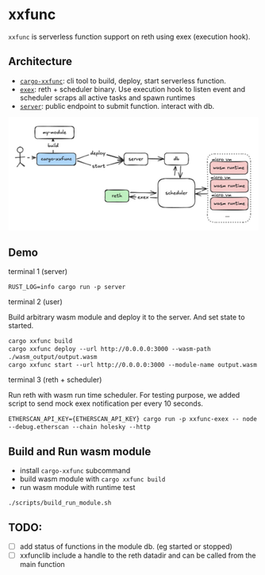 # xxfunc

`xxfunc` is serverless function support on reth using exex (execution hook).

## Architecture

- [`cargo-xxfunc`](./cargo-xxfunc/): cli tool to build, deploy, start serverless function.
- [`exex`](./exex/): reth + scheduler binary. Use execution hook to listen event and scheduler scraps all active tasks and spawn runtimes
- [`server`](./server/): public endpoint to submit function. interact with db.

![](.github/arch.png)

## Demo

terminal 1 (server)

```
RUST_LOG=info cargo run -p server
```

terminal 2 (user)

Build arbitrary wasm module and deploy it to the server. And set state to started.

```
cargo xxfunc build
cargo xxfunc deploy --url http://0.0.0.0:3000 --wasm-path ./wasm_output/output.wasm
cargo xxfunc start --url http://0.0.0.0:3000 --module-name output.wasm
```

terminal 3 (reth + scheduler)

Run reth with wasm run time scheduler. For testing purpose, we added script to send mock exex notification per every 10 seconds.

```
ETHERSCAN_API_KEY={ETHERSCAN_API_KEY} cargo run -p xxfunc-exex -- node --debug.etherscan --chain holesky --http 
```

## Build and Run wasm module

- install `cargo-xxfunc` subcommand
- build wasm module with `cargo xxfunc build`
- run wasm module with runtime test

```console
./scripts/build_run_module.sh
```

## TODO:

- [ ] add status of functions in the module db. (eg started or stopped)
- [ ] xxfunclib include a handle to the reth datadir and can be called from the main function
